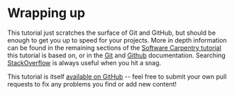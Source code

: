 # Wrapping up

This tutorial just scratches the surface of Git and GitHub, but should be enough to get you up to speed for your projects. More in depth information can be found in the remaining sections of the [Software Carpentry tutorial](https://swcarpentry.github.io/git-novice/) this tutorial is based on, or in the [Git](https://git-scm.com/docs) and [Github](https://guides.github.com/) documentation. Searching [StackOverflow](https://stackoverflow.com/) is always useful when you hit a snag.

This tutorial is itself [available on GitHub](https://github.com/sam-dixon/git_tutorial) -- feel free to submit your own pull requests to fix any problems you find or add new content!
